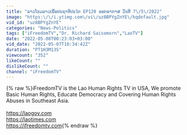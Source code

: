 ```yaml
---
title: "ລາວໂຮມລາວເພື່ອປະຊາທິປະໄຕ EP120 ອອກອາກາສ ວັນທີ 7\/5\/2022"
image: "https:\/\/i.ytimg.com\/vi\/uz8BPYgZnYE\/hqdefault.jpg"
vid_id: "uz8BPYgZnYE"
categories: "News-Politics"
tags: ["iFreedomTV","Dr. Richard Saisomorn","LaoTV"]
date: "2022-05-08T00:23:03+03:00"
vid_date: "2022-05-07T16:34:42Z"
duration: "PT1H3M13S"
viewcount: "352"
likeCount: ""
dislikeCount: ""
channel: "iFreedomTV"
---
```

{% raw %}iFreedomTV is the Lao Human Rights TV in USA, We promote Basic Human Rights, Educate Democracy and Covering Human Rights Abuses in Southeast Asia.<br /><br /><a rel="nofollow" target="blank" href="https://laogov.com">https://laogov.com</a><br /><a rel="nofollow" target="blank" href="https://laotimes.com">https://laotimes.com</a><br /><a rel="nofollow" target="blank" href="https://ifreedomtv.com">https://ifreedomtv.com</a>{% endraw %}
